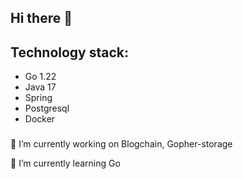 ## Hi there 👋

## Technology stack:
- Go 1.22
- Java 17
- Spring
- Postgresql
- Docker
###
🔭 I’m currently working on Blogchain, Gopher-storage

🌱 I’m currently learning Go
